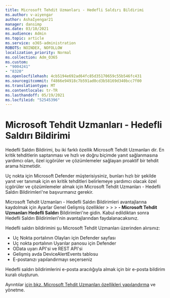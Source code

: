 ```yaml
---
title: Microsoft Tehdit Uzmanları - Hedefli Saldırı Bildirimi
ms.author: v-aiyengar
author: AshaIyengar21
manager: dansimp
ms.date: 03/10/2021
ms.audience: Admin
ms.topic: article
ms.service: o365-administration
ROBOTS: NOINDEX, NOFOLLOW
localization_priority: Normal
ms.collection: Adm_O365
ms.custom:
- "9004241"
- "8320"
ms.openlocfilehash: 4cb5194e692ad64fc85d35170659c55b546fc431
ms.sourcegitcommit: f4866e94918c7b591ad0cd3b58169d340bcc7f00
ms.translationtype: MT
ms.contentlocale: tr-TR
ms.lasthandoff: 05/19/2021
ms.locfileid: "52545396"
---
```

# <a name="microsoft-threat-experts---targeted-attack-notification"></a>Microsoft Tehdit Uzmanları - Hedefli Saldırı Bildirimi

Hedefli Saldırı Bildirimi, bu iki farklı özellik Microsoft Tehdit Uzmanları dir. En kritik tehditlerin saptanması ve hızlı ve doğru biçimde yanıt sağlanmasına yardımcı olan, özel içgörüler ve çözümlemeler sağlayan proaktif bir tehdit arama hizmetidir.

Uç nokta için Microsoft Defender müşterisiysiniz, bunları hızlı bir şekilde yanıt ver tanımak için en kritik tehditleri belirlemeye yardımcı olacak özel içgörüler ve çözümlemeler almak için Microsoft Tehdit Uzmanları - Hedefli Saldırı Bildirimleri'ne başvurmanız gerekir.

Microsoft Tehdit Uzmanları - Hedefli Saldırı Bildirimleri avantajlarına kaydolmak için Ayarlar Genel Gelişmiş özellikler  >    >    >  **- Microsoft Tehdit Uzmanları Hedefli Saldırı** Bildirimleri'ne gidin. Kabul edildiktan sonra Hedefli Saldırı Bildirimleri'nin avantajlarından faydalanacaksınız.

Hedefli saldırı bildirimini şu Microsoft Tehdit Uzmanları üzerinden alırsınız:

- Uç Nokta portalının Olayları için Defender sayfası
- Uç nokta portalının Uyarılar panosu için Defender
- OData uyarı API'si ve REST API'si
- Gelişmiş avda DeviceAlertEvents tablosu
- E-postanızı yapılandırmayı seçerseniz

Hedefli saldırı bildirimlerini e-posta aracılığıyla almak için bir e-posta bildirim kuralı oluşturun. 

Ayrıntılar [için bkz. Microsoft Tehdit Uzmanları özellikleri yapılandırma](/windows/security/threat-protection/microsoft-defender-atp/configure-microsoft-threat-experts) ve yönetme.
